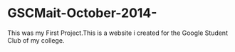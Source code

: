 # GSCMait-October-2014-
This was my First Project.This is a website i created for the Google Student Club of my college.
